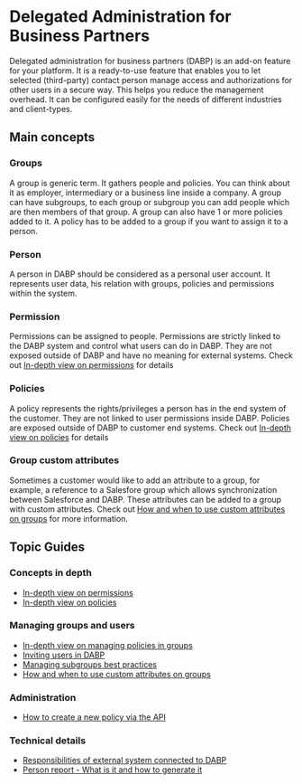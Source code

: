 # Delegated Administration for Business Partners
Delegated administration for business partners (DABP) is an add-on feature for your platform.
It is a ready-to-use feature that enables you to let selected (third-party) contact person manage access and authorizations for other users in a secure way.
This helps you reduce the management overhead. It can be configured easily for the needs of different industries and client-types.

## Main concepts

### Groups
A group is generic term. It gathers people and policies. You can think about it as employer, intermediary or a business line inside a company.
A group can have subgroups, to each group or subgroup you can add people which are then members of that group.
A group can also have 1 or more policies added to it. A policy has to be added to a group if you want to assign it to a person.

### Person
A person in DABP should be considered as a personal user account. It represents user data, his relation with groups, policies and permissions within the system.

### Permission
Permissions can be assigned to people. Permissions are strictly linked to the DABP system and control what users can do in DABP.
They are not exposed outside of DABP and have no meaning for external systems. Check out [In-depth view on permissions](./guides/permissions-in-depth.md) for details

### Policies
A policy represents the rights/privileges a person has in the end system of the customer. They are not linked to user permissions inside DABP.
Policies are exposed outside of DABP to customer end systems. Check out [In-depth view on policies](./guides/policies-in-depth.md) for details

### Group custom attributes
Sometimes a customer would like to add an attribute to a group, for example, a reference to a Salesfore group which allows synchronization between Salesforce and DABP.
These attributes can be added to a group with custom attributes. Check out [How and when to use custom attributes on groups](./guides/group-attributes.md) for more information.

## Topic Guides
### Concepts in depth
- [In-depth view on permissions](./guides/permissions-in-depth.md)
- [In-depth view on policies](./guides/policies-in-depth.md)

### Managing groups and users
- [In-depth view on managing policies in groups](./guides/managing-policies.md)
- [Inviting users in DABP](./guides/inviting-users.md)
- [Managing subgroups best practices](./guides/subgroups-best-practices.md)
- [How and when to use custom attributes on groups](./guides/custom-attributes.md)

### Administration
- [How to create a new policy via the API](./guides/create-policy-via-api.md)

### Technical details
- [Responsibilities of external system connected to DABP](./guides/external-systems-responsibilities.md)
- [Person report - What is it and how to generate it](./guides/person-report.md)
